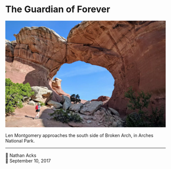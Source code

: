 # The Guardian of Forever

![Len approaches a large bow-shaped arch](assets/78d3f04a9869db7b035155f3d949c30a.webp)

Len Montgomery approaches the south side of Broken Arch, in Arches National Park.

- - - -

👤 Nathan Acks  
📅 September 10, 2017
